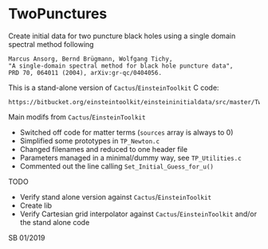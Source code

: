 # TwoPunctures

Create initial data for two puncture black holes using a single domain
spectral method following

```
Marcus Ansorg, Bernd Brügmann, Wolfgang Tichy,
"A single-domain spectral method for black hole puncture data",
PRD 70, 064011 (2004), arXiv:gr-qc/0404056.
```

This is a stand-alone version of `Cactus`/`EinsteinToolkit` C code:

```
https://bitbucket.org/einsteintoolkit/einsteininitialdata/src/master/TwoPunctures/
```

Main modifs from `Cactus`/`EinsteinToolkit`

 * Switched off code for matter terms (`sources` array is always to 0)
 * Simplified some prototypes in `TP_Newton.c` 
 * Changed filenames and reduced to one header file
 * Parameters managed in a minimal/dummy way, see `TP_Utilities.c`
 * Commented out the line calling `Set_Initial_Guess_for_u()`
 
TODO

 * Verify stand alone version against `Cactus`/`EinsteinToolkit`
 * Create lib 
 * Verify Cartesian grid interpolator against `Cactus`/`EinsteinToolkit` and/or the stand alone code

SB 01/2019
